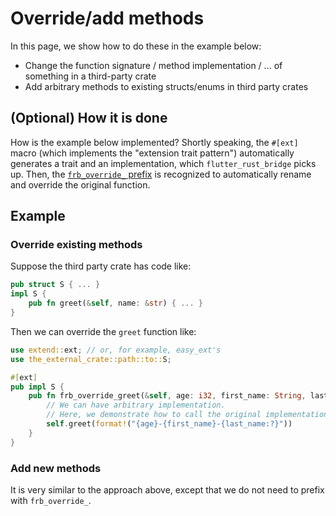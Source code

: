 # Override/add methods

In this page, we show how to do these in the example below:

* Change the function signature / method implementation / ... of something in a third-party crate
* Add arbitrary methods to existing structs/enums in third party crates

## (Optional) How it is done

How is the example below implemented?
Shortly speaking,
the `#[ext]` macro (which implements the "extension trait pattern") automatically generates a trait and an implementation,
which `flutter_rust_bridge` picks up.
Then, the [`frb_override_` prefix](../../misc-features/override-prefix) is recognized to automatically rename and override the original function.

## Example

### Override existing methods

Suppose the third party crate has code like:

```rust
pub struct S { ... }
impl S {
    pub fn greet(&self, name: &str) { ... }
}
```

Then we can override the `greet` function like:

```rust
use extend::ext; // or, for example, easy_ext's
use the_external_crate::path::to::S;

#[ext]
pub impl S {
    pub fn frb_override_greet(&self, age: i32, first_name: String, last_name: Vec<u8>) {
        // We can have arbitrary implementation.
        // Here, we demonstrate how to call the original implementation with modified arguments.
        self.greet(format!("{age}-{first_name}-{last_name:?}"))
    }
}
```

### Add new methods

It is very similar to the approach above, except that we do not need to prefix with `frb_override_`.
